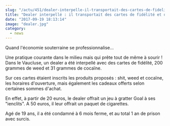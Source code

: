 ```yaml
--- 
slug: "/actu/451/dealer-interpelle-il-transportait-des-cartes-de-fidelite-et-des-cadeaux"
title: "Dealer interpellé : il transportait des cartes de fidélité et des cadeaux"
date: "2017-09-19 18:13:14"
image: "dealer.jpg"
category:
  - news
---
```

<p>Quand l'économie souterraine se professionnalise...</p>

<p>Une pratique courante dans le milieu mais qui prête tout de même à sourir ! Dans le Vaucluse, un dealer a été interpellé avec des cartes de fidélité, 200 grammes de weed et 31 grammes de cocaïne.</p>

<p>Sur ces cartes étaient inscrits les produits proposés : shit, weed et cocaïne, les horaires d'ouverture, mais également les cadeaux offerts selon certaines sommes d'achat.</p>

<p>En effet, à partir de 20 euros, le dealer offrait un jeu à gratter Goal à ses "ienclits". A 50 euros, il leur offrait un paquet de cigarettes.</p>

<p>Agé de 19 ans, il a été condamné à 6 mois ferme, et au total 1 an de prison avec surcis.</p>